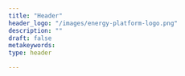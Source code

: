```yaml
---
title: "Header"
header_logo: "/images/energy-platform-logo.png"
description: ""
draft: false
metakeywords: 
type: header

---
```

